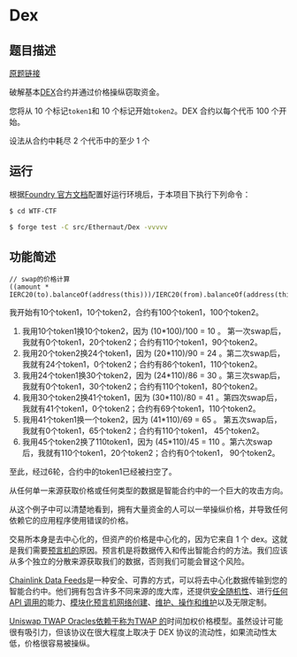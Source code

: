 # Dex

## 题目描述

[原题链接](https://ethernaut.openzeppelin.com/level/0x9CB391dbcD447E645D6Cb55dE6ca23164130D008)

破解基本[DEX](https://en.wikipedia.org/wiki/Decentralized_exchange)合约并通过价格操纵窃取资金。

您将从 10 个标记`token1`和 10 个标记开始`token2`。DEX 合约以每个代币 100 个开始。

设法从合约中耗尽 2 个代币中的至少 1 个

## 运行

根据[Foundry 官方文档](https://getfoundry.sh/)配置好运行环境后，于本项目下执行下列命令：

```sh
$ cd WTF-CTF

$ forge test -C src/Ethernaut/Dex -vvvvv
```

## 功能简述

```solidity
// swap的价格计算
((amount * IERC20(to).balanceOf(address(this)))/IERC20(from).balanceOf(address(this)))
```

我开始有10个token1，10个token2，合约有100个token1，100个token2。

1. 我用10个token1换10个token2，因为 (10*100)/100 = 10 。 第一次swap后，我就有0个token1，20个token2；合约有110个token1，90个token2。
2. 我用20个token2换24个token1，因为 (20*110)/90 = 24 。第二次swap后，我就有24个token1，0个token2；合约有86个token1，110个token2。
3. 我用24个token1换30个token2，因为 (24*110)/86 = 30  。第三次swap后，我就有0个token1，30个token2；合约有110个token1，80个token2。
4. 我用30个token2换41个token1，因为 (30*110)/80 = 41  。第四次swap后，我就有41个token1，0个token2；合约有69个token1，110个token2。
5. 我用41个token1换一个token2，因为 (41*110)/69 = 65 。 第五次swap后，我就有0个token1，65个token2；合约有110个token1， 45个token2。
6. 我用45个token2换了110token1，因为 (45*110)/45 = 110 。第六次swap后，我就有110个token1，20个token2；合约有0个token1， 90个token2。

至此，经过6轮，合约中的token1已经被扫空了。



从任何单一来源获取价格或任何类型的数据是智能合约中的一个巨大的攻击方向。

从这个例子中可以清楚地看到，拥有大量资金的人可以一举操纵价格，并导致任何依赖它的应用程序使用错误的价格。

交易所本身是去中心化的，但资产的价格是中心化的，因为它来自 1 个 dex。这就是我们需要[预言机的](https://betterprogramming.pub/what-is-a-blockchain-oracle-f5ccab8dbd72?source=friends_link&sk=d921a38466df8a9176ed8dd767d8c77d)原因。预言机是将数据传入和传出智能合约的方法。我们应该从多个独立的分散来源获取我们的数据，否则我们可能会冒这个风险。

[Chainlink Data Feeds](https://docs.chain.link/docs/get-the-latest-price)是一种安全、可靠的方式，可以将去中心化数据传输到您的智能合约中。他们拥有包含许多不同来源的庞大库，还提供[安全随机性](https://docs.chain.link/docs/chainlink-vrf)、进行[任何 API 调用的](https://docs.chain.link/docs/make-a-http-get-request)能力、[模块化预言机网络创建](https://docs.chain.link/docs/architecture-decentralized-model)、[维护、操作和维护](https://docs.chain.link/docs/kovan-keeper-network-beta)以及无限定制。

[Uniswap TWAP Oracles依赖于称为](https://uniswap.org/docs/v2/core-concepts/oracles/)[TWAP 的](https://en.wikipedia.org/wiki/Time-weighted_average_price#)时间加权价格模型。虽然设计可能很有吸引力，但该协议在很大程度上取决于 DEX 协议的流动性，如果流动性太低，价格很容易被操纵。